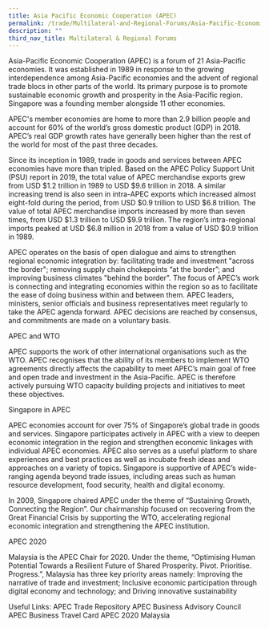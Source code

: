 ```yaml
---
title: Asia Pacific Economic Cooperation (APEC)
permalink: /trade/Multilateral-and-Regional-Forums/Asia-Pacific-Economic-Cooperation-apec
description: ""
third_nav_title: Multilateral & Regional Forums
---
```

Asia-Pacific Economic Cooperation (APEC) is a forum of 21 Asia-Pacific economies. It was established in 1989 in response to the growing interdependence among Asia-Pacific economies and the advent of regional trade blocs in other parts of the world. Its primary purpose is to promote sustainable economic growth and prosperity in the Asia-Pacific region. Singapore was a founding member alongside 11 other economies.

APEC's member economies are home to more than 2.9 billion people and account for 60% of the world’s gross domestic product (GDP) in 2018. APEC’s real GDP growth rates have generally been higher than the rest of the world for most of the past three decades.

Since its inception in 1989, trade in goods and services between APEC economies have more than tripled. Based on the APEC Policy Support Unit (PSU) report in 2019, the total value of APEC merchandise exports grew from USD $1.2 trillion in 1989 to USD $9.6 trillion in 2018. A similar increasing trend is also seen in intra-APEC exports which increased almost eight-fold during the period, from USD $0.9 trillion to USD $6.8 trillion. The value of total APEC merchandise imports increased by more than seven times, from USD $1.3 trillion to USD $9.9 trillion. The region’s intra-regional imports peaked at USD $6.8 million in 2018 from a value of USD $0.9 trillion in 1989.



APEC operates on the basis of open dialogue and aims to strengthen regional economic integration by:
facilitating trade and investment "across the border";
removing supply chain chokepoints “at the border”; and
improving business climates "behind the border".
The focus of APEC’s work is connecting and integrating economies within the region so as to facilitate the ease of doing business within and between them. APEC leaders, ministers, senior officials and business representatives meet regularly to take the APEC agenda forward. APEC decisions are reached by consensus, and commitments are made on a voluntary basis.


APEC and WTO

APEC supports the work of other international organisations such as the WTO. APEC recognises that the ability of its members to implement WTO agreements directly affects the capability to meet APEC’s main goal of free and open trade and investment in the Asia-Pacific. APEC is therefore actively pursuing WTO capacity building projects and initiatives to meet these objectives.


Singapore in APEC

APEC economies account for over 75% of Singapore’s global trade in goods and services. Singapore participates actively in APEC with a view to deepen economic integration in the region and strengthen economic linkages with individual APEC economies. APEC also serves as a useful platform to share experiences and best practices as well as incubate fresh ideas and approaches on a variety of topics. Singapore is supportive of APEC’s wide-ranging agenda beyond trade issues, including areas such as human resource development, food security, health and digital economy.

In 2009, Singapore chaired APEC under the theme of “Sustaining Growth, Connecting the Region”. Our chairmanship focused on recovering from the Great Financial Crisis by supporting the WTO, accelerating regional economic integration and strengthening the APEC institution.


APEC 2020

Malaysia is the APEC Chair for 2020. Under the theme, “Optimising Human Potential Towards a Resilient Future of Shared Prosperity. Pivot. Prioritise. Progress.”, Malaysia has three key priority areas namely:
Improving the narrative of trade and investment;
Inclusive economic participation through digital economy and technology; and
Driving innovative sustainability

Useful Links:
APEC Trade Repository
APEC Business Advisory Council
APEC Business Travel Card
APEC 2020 Malaysia